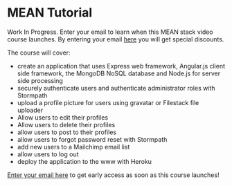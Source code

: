 MEAN Tutorial
===

Work In Progress. Enter your email to learn when this MEAN stack video course launches. By entering your email [here](http://cleechtech.github.io/) you will get special discounts.

The course will cover:

- create an application that uses Express web framework, Angular.js client side framework, the MongoDB NoSQL database and Node.js for server side processing
- securely authenticate users and authenticate administrator roles with Stormpath
- upload a profile picture for users using gravatar or Filestack file uploader
- Allow users to edit their profiles
- Allow users to delete their profiles
- allow users to post to their profiles
- allow users to forgot password reset with Stormpath
- add new users to a Mailchimp email list
- allow users to log out
- deploy the application to the www with Heroku

[Enter your email here](http://cleechtech.github.io/) to get early access as soon as this course launches!